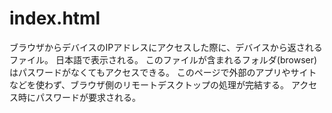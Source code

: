 # index.html

ブラウザからデバイスのIPアドレスにアクセスした際に、デバイスから返されるファイル。
日本語で表示される。
このファイルが含まれるフォルダ(browser)はパスワードがなくてもアクセスできる。
このページで外部のアプリやサイトなどを使わず、ブラウザ側のリモートデスクトップの処理が完結する。
アクセス時にパスワードが要求される。